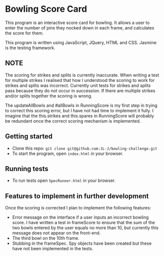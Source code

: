 Bowling Score Card
=================
This program is an interactive score card for bowling. It allows a user to enter the number of pins they nocked down in each frame, and calculates the score for them.

This program is written using JavaScript, JQuery, HTML and CSS. Jasmine is the testing framework.

## NOTE ##
The scoring for strikes and splits is currently inaccurate. When writing a test for multiple strikes I realised that how I understood the scoring to work for strikes and splits was incorrect. Currently unit tests for strikes and splits pass because they do not occur in succession. If there are multiple strikes and/or splits together the scoring is wrong.

The updateAllBowls and #allBowls in RunningScore is my first step in trying to correct this scoring error, but I have not had time to implement it fully. I imagine that the this.strikes and this.spares in RunningScore will probably be redundant once the correct scoring mechanism is implemented.

## Getting started ##
- Clone this repo: `git clone git@github.com:JL-J/bowling-challenge.git`
- To start the program, open `index.html` in your browser.

## Running tests ##
- To run tests open `SpecRunner.html` in your browser.

## Features to implement in further development ##
Once the scoring is corrected I plan to implement the following features:  
- Error message on the interface if a user inputs an incorrect bowling score. I have written a test in frameScore to ensure that the sum of the two bowls entered by the user equals no more than 10, but currently this message does not appear on the front-end.
- The third bowl on the 10th frame.
- Stubbing in the frameSpec. Spy objects have been created but these have not been implemented in the tests.
